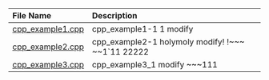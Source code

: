 | File Name                              | Description                                       |
|:---------------------------------------|:--------------------------------------------------|
| [cpp_example1.cpp](./cpp_example1.cpp) | cpp_example1-1 1 modify                           |
| [cpp_example2.cpp](./cpp_example2.cpp) | cpp_example2-1 holymoly modify! !~~~ ~~1`11 22222 |
| [cpp_example3.cpp](./cpp_example3.cpp) | cpp_example3_1 modify ~~~111                      |